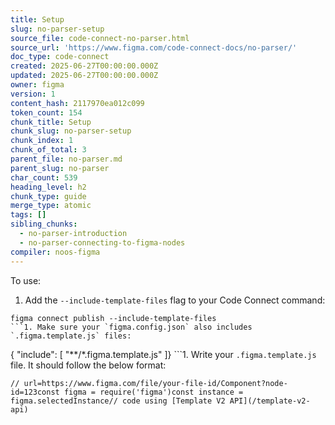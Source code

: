 ```yaml
---
title: Setup
slug: no-parser-setup
source_file: code-connect-no-parser.html
source_url: 'https://www.figma.com/code-connect-docs/no-parser/'
doc_type: code-connect
created: 2025-06-27T00:00:00.000Z
updated: 2025-06-27T00:00:00.000Z
owner: figma
version: 1
content_hash: 2117970ea012c099
token_count: 154
chunk_title: Setup
chunk_slug: no-parser-setup
chunk_index: 1
chunk_of_total: 3
parent_file: no-parser.md
parent_slug: no-parser
char_count: 539
heading_level: h2
chunk_type: guide
merge_type: atomic
tags: []
sibling_chunks:
  - no-parser-introduction
  - no-parser-connecting-to-figma-nodes
compiler: noos-figma
---
```


To use:

1. Add the `--include-template-files` flag to your Code Connect command:

```
figma connect publish --include-template-files
```1. Make sure your `figma.config.json` also includes `.figma.template.js` files:

```
{ "include": [ "**/*.figma.template.js" ]}
```1. Write your `.figma.template.js` file. It should follow the below format:

```
// url=https://www.figma.com/file/your-file-id/Component?node-id=123const figma = require('figma')const instance = figma.selectedInstance// code using [Template V2 API](/template-v2-api)
```
